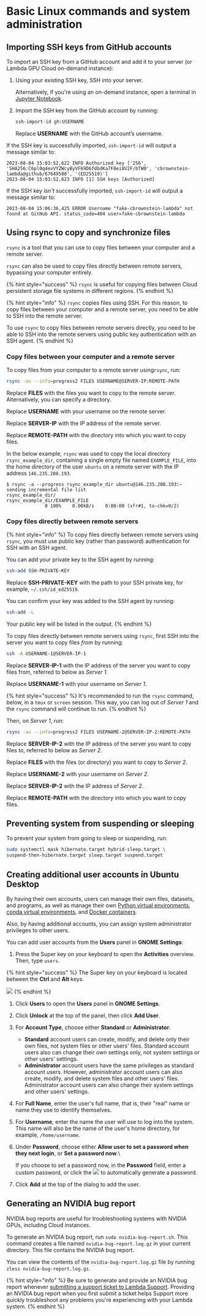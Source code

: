 # Basic Linux commands and system administration

## Importing SSH keys from GitHub accounts

To import an SSH key from a GitHub account and add it to your server (or Lambda GPU Cloud on-demand instance):

1.  Using your existing SSH key, SSH into your server.

    Alternatively, if you're using an on-demand instance, open a terminal in [Jupyter Notebook](https://docs.lambdalabs.com/cloud/open-jupyter-notebook/).
2.  Import the SSH key from the GitHub account by running:

    ```bash
    ssh-import-id gh:USERNAME
    ```

    Replace **USERNAME** with the GitHub account’s username.

If the SSH key is successfully imported, `ssh-import-id` will output a message similar to:

```
2023-08-04 15:03:52,622 INFO Authorized key ['256', 'SHA256:C6pl0q4evVYZWcyByVF69D6fdbdKa7F8ei8V2F/bTW0', 'cbrownstein-lambda@github/67649580', '(ED25519)']
2023-08-04 15:03:52,623 INFO [1] SSH keys [Authorized]
```

If the SSH key _isn't_ successfully imported, `ssh-import-id` will output a message similar to:

```
2023-08-04 15:06:36,425 ERROR Username "fake-cbrownstein-lambda" not found at GitHub API. status_code=404 user=fake-cbrownstein-lambda
```

## Using rsync to copy and synchronize files

`rsync` is a tool that you can use to copy files between your computer and a remote server.

`rsync` can also be used to copy files directly between remote servers, bypassing your computer entirely.

{% hint style="success" %}
`rsync` is useful for copying files between Cloud persistent storage file systems in different regions.
{% endhint %}

{% hint style="info" %}
`rsync` copies files using SSH. For this reason, to copy files between your computer and a remote server, you need to be able to SSH into the remote server.

To use `rsync` to copy files between remote servers directly, you need to be able to SSH into the remote servers using public key authentication with an SSH agent.
{% endhint %}

### Copy files between your computer and a remote server

To copy files from your computer to a remote server using`rsync`, run:

```bash
rsync -av --info=progress2 FILES USERNAME@SERVER-IP:REMOTE-PATH
```

Replace **FILES** with the files you want to copy to the remote server. Alternatively, you can specify a directory.

Replace **USERNAME** with your username on the remote server.

Replace **SERVER-IP** with the IP address of the remote server.

Replace **REMOTE-PATH** with the directory into which you want to copy files.

In the below example, `rsync` was used to copy the local directory `rsync_example_dir`, containing a single empty file named `EXAMPLE_FILE`, into the home directory of the user `ubuntu` on a remote server with the IP address `146.235.208.193`.

```
$ rsync -a --progress rsync_example_dir ubuntu@146.235.208.193:~
sending incremental file list
rsync_example_dir/
rsync_example_dir/EXAMPLE_FILE
              0 100%    0.00kB/s    0:00:00 (xfr#1, to-chk=0/2)
```

### Copy files directly between remote servers

{% hint style="info" %}
To copy files directly between remote servers using `rsync`, you must use public key (rather than password) authentication for SSH with an SSH agent.

You can add your private key to the SSH agent by running:

```bash
ssh-add SSH-PRIVATE-KEY
```

Replace **SSH-PRIVATE-KEY** with the path to your SSH private key, for example, `~/.ssh/id_ed25519`.

You can confirm your key was added to the SSH agent by running:

```bash
ssh-add -L
```

Your public key will be listed in the output.
{% endhint %}

To copy files directly between remote servers using `rsync`, first SSH into the server you want to copy files _from_ by running:

```bash
ssh -A USERNAME-1@SERVER-IP-1
```

Replace **SERVER-IP-1** with the IP address of the server you want to copy files from, referred to below as _Server 1_.

Replace **USERNAME-1** with your username on _Server 1_.

{% hint style="success" %}
It's recommended to run the `rsync` command, below, in a `tmux` or `screen` session. This way, you can log out of _Server 1_ and the `rsync` command will continue to run.
{% endhint %}

Then, on _Server 1_, run:

```bash
rsync -av --info=progress2 FILES USERNAME-2@SERVER-IP-2:REMOTE-PATH
```

Replace **SERVER-IP-2** with the IP address of the server you want to copy files _to_, referred to below as _Server 2_.

Replace **FILES** with the files (or directory) you want to copy to _Server 2_.

Replace **USERNAME-2** with your username on _Server 2_.

Replace **SERVER-IP-2** with the IP address of _Server 2_.

Replace **REMOTE-PATH** with the directory into which you want to copy files.

## Preventing system from suspending or sleeping

To prevent your system from going to sleep or suspending, run:

```sh
sudo systemctl mask hibernate.target hybrid-sleep.target \
suspend-then-hibernate.target sleep.target suspend.target
```

## Creating additional user accounts in Ubuntu Desktop

By having their own accounts, users can manage their own files, datasets, and programs, as well as manage their own [Python virtual environments](https://docs.lambdalabs.com/linux/create-python-virtual-environment/), [conda virtual environments](https://docs.lambdalabs.com/linux/create-conda-virtual-environment/), and [Docker containers](https://docs.lambdalabs.com/linux/install-docker-run-container/).

Also, by having additional accounts, you can assign system administrator privileges to other users.

You can add user accounts from the **Users** panel in **GNOME Settings**:

1. Press the Super key on your keyboard to open the **Activities** overview. Then, type `users`.

{% hint style="success" %}
The Super key on your keyboard is located between the **Ctrl** and **Alt** keys.

![](https://docs.lambdalabs.com/lib/images/super-key.svg)
{% endhint %}

1. Click **Users** to open the **Users** panel in **GNOME Settings**.
2. Click **Unlock** at the top of the panel, then click **Add User**.
3. For **Account Type**, choose either **Standard** or **Administrator**.
   * **Standard** account users can create, modify, and delete only their own files, not system files or other users' files. Standard account users also can change their own settings only, not system settings or other users’ settings.
   * **Administrator** account users have the same privileges as standard account users. However, administrator account users can also create, modify, and delete system files and other users' files. Administrator account users can also change their system settings and other users' settings.
4. For **Full Name**, enter the user's full name, that is, their "real" name or name they use to identify themselves.
5. For **Username**, enter the name the user will use to log into the system. This name will also be the name of the user's home directory, for example, `/home/username`.
6.  Under **Password**, choose either **Allow user to set a password when they next login**, or **Set a password now**.\


    If you choose to set a password now, in the **Password** field, enter a custom password, or click the ![](https://docs.lambdalabs.com/lib/images/settings-symbolic.svg) to automatically generate a password.
7. Click **Add** at the top of the dialog to add the user.

## Generating an NVIDIA bug report

NVIDIA bug reports are useful for troubleshooting systems with NVIDIA GPUs, including Cloud instances.

To generate an NVIDIA bug report, run `sudo nvidia-bug-report.sh`. This command creates a file named `nvidia-bug-report.log.gz` in your current directory. This file contains the NVIDIA bug report.

You can view the contents of the `nvidia-bug-report.log.gz` file by running `zless nvidia-bug-report.log.gz`.

{% hint style="info" %}
Be sure to generate and provide an NVIDIA bug report whenever [submitting a support ticket to Lambda Support](https://lambdalabs.com/support). Providing an NVIDIA bug report when you first submit a ticket helps Support more quickly troubleshoot any problems you're experiencing with your Lambda system.
{% endhint %}
